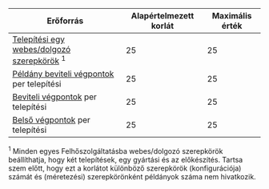 Erőforrás|Alapértelmezett korlát|Maximális érték
---|---|---
[Telepítési egy webes/dolgozó szerepkörök](../articles/cloud-services/cloud-services-choose-me.md) <sup>1</sup>|25|25
[Példány beviteli végpontok](http://msdn.microsoft.com/library/gg557552.aspx#InstanceInputEndpoint) per telepítési|25|25
[Beviteli végpontok](http://msdn.microsoft.com/library/gg557552.aspx#InputEndpoint) per telepítési|25|25
[Belső végpontok](http://msdn.microsoft.com/library/gg557552.aspx#InternalEndpoint) per telepítési|25|25

<sup>1</sup> Minden egyes Felhőszolgáltatásba webes/dolgozó szerepkörök beállíthatja, hogy két telepítések, egy gyártási és az előkészítés. Tartsa szem előtt, hogy ezt a korlátot különböző szerepkörök (konfigurációja) számát és (méretezési) szerepkörönként példányok száma nem hivatkozik.
